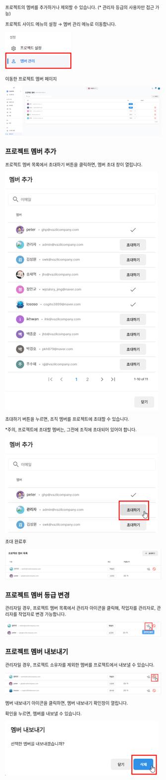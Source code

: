 프로젝트의 멤버를 추가하거나 제외할 수 있습니다. (\* 관리자 등급의 사용자만 접근 가능)

프로젝트 사이드 메뉴의 설정 → 멤버 관리 메뉴로 이동합니다.

![img1](https://raw.githubusercontent.com/vazilcompany/vridge-docs/main/guide/img/project/member_management/member_management_0.png)  


이동한 프로젝트 멤버 페이지


![img1](https://raw.githubusercontent.com/vazilcompany/vridge-docs/main/guide/img/project/member_management/member_management_1.png)  


  

프로젝트 멤버 추가
----------

프로젝트 멤버 목록에서 초대하기 버튼을 클릭하면, 멤버 초대 창이 열립니다. 

![img1](https://raw.githubusercontent.com/vazilcompany/vridge-docs/main/guide/img/organization/project_management/project_management_4.png)  



초대하기 버튼을 누르면, 조직 멤버를 프로젝트에 초대할 수 있습니다. 

*주의, 프로젝트에 초대할 멤버는, 그전에 조직에 초대되어 있어야 합니다. 

![img1](https://raw.githubusercontent.com/vazilcompany/vridge-docs/main/guide/img/organization/project_management/project_management_5.png)  

  

초대 완료후 

![img1](https://raw.githubusercontent.com/vazilcompany/vridge-docs/main/guide/img/organization/project_management/project_management_6.png)  


  

프로젝트 멤버 등급 변경
-------------

관리자일 경우, 프로젝트 멤버 목록에서 관리자 아이콘을 클릭해, 작업자를 관리자로, 관리자를 작업자로 변경 가능합니다. 

![img1](https://raw.githubusercontent.com/vazilcompany/vridge-docs/main/guide/img/organization/project_management/project_management_7.png)  



프로젝트 멤버 내보내기
------

관리자일 경우, 프로젝트 소유자를 제외한 멤버를 프로젝트에서 내보낼 수 있습니다. 

![img1](https://raw.githubusercontent.com/vazilcompany/vridge-docs/main/guide/img/organization/project_management/project_management_8.png)  


멤버 내보내기 아이콘을 클릭하면, 멤버 내보내기 확인창이 열립니다. 

확인을 누르면, 멤버를 내보낼 수 있습니다. 

![img1](https://raw.githubusercontent.com/vazilcompany/vridge-docs/main/guide/img/organization/project_management/project_management_9.png)  
